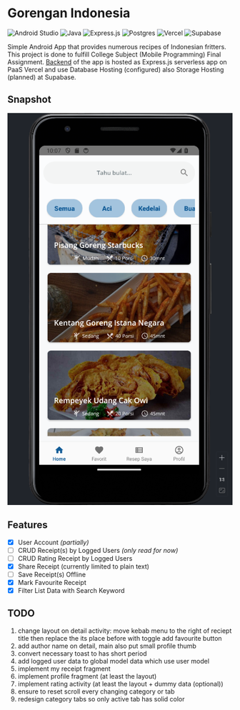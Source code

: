 # Gorengan Indonesia
![Android Studio](https://img.shields.io/badge/Android%20Studio-3DDC84.svg?style=for-the-badge&logo=android-studio&logoColor=white) ![Java](https://img.shields.io/badge/java-%23ED8B00.svg?style=for-the-badge&logo=openjdk&logoColor=white) ![Express.js](https://img.shields.io/badge/express.js-%23404d59.svg?style=for-the-badge&logo=express&logoColor=%2361DAFB) ![Postgres](https://img.shields.io/badge/postgres-%23316192.svg?style=for-the-badge&logo=postgresql&logoColor=white) ![Vercel](https://img.shields.io/badge/vercel-%23000000.svg?style=for-the-badge&logo=vercel&logoColor=white) ![Supabase](https://img.shields.io/badge/Supabase-3ECF8E?style=for-the-badge&logo=supabase&logoColor=white)

Simple Android App that provides numerous recipes of Indonesian fritters. This project is done to fulfill College Subject (Mobile Programming) Final Assignment. [Backend](https://github.com/asrofilfachrulr/API-Gorengan-Indonesia) of the app is hosted as Express.js serverless app on PaaS Vercel and use Database Hosting (configured) also Storage Hosting (planned) at Supabase.

## Snapshot
![snapshot](./snapshot.png)

## Features
- [x] User Account *(partially)*
- [ ] CRUD Receipt(s) by Logged Users *(only read for now)*
- [ ] CRUD Rating Receipt by Logged Users
- [x] Share Receipt (currently limited to plain text)
- [ ] Save Receipt(s) Offline
- [x] Mark Favourite Receipt
- [x] Filter List Data with Search Keyword

## TODO
1. change layout on detail activity: move kebab menu to the right of reciept title then replace the its place before with toggle add favourite button
2. add author name on detail, main also put small profile thumb
3. convert necessary toast to has short period
4. add logged user data to global model data which use user model
5. implement my receipt fragment
6. implement profile fragment (at least the layout)
7. implement rating activity (at least the layout + dummy data (optional))
8. ensure to reset scroll every changing category or tab
9. redesign category tabs so only active tab has solid color
